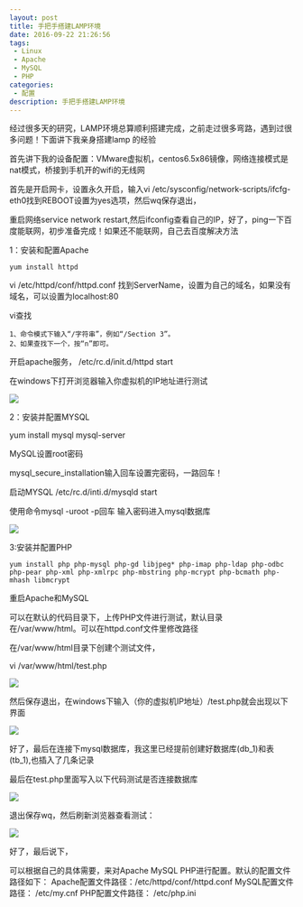 ```yaml
---
layout: post
title: 手把手搭建LAMP环境
date: 2016-09-22 21:26:56
tags:
 - Linux
 - Apache
 - MySQL
 - PHP
categories:
 - 配置
description: 手把手搭建LAMP环境
---
```


经过很多天的研究，LAMP环境总算顺利搭建完成，之前走过很多弯路，遇到过很多问题！下面讲下我亲身搭建lamp 的经验

首先讲下我的设备配置：VMware虚拟机，centos6.5x86镜像，网络连接模式是nat模式，桥接到手机开的wifi的无线网

首先是开启网卡，设置永久开启，输入vi /etc/sysconfig/network-scripts/ifcfg-eth0找到REBOOT设置为yes选项，然后wq保存退出，

重启网络service network restart,然后ifconfig查看自己的IP，好了，ping一下百度能联网，初步准备完成！如果还不能联网，自己去百度解决方法

1：安装和配置Apache

	yum install httpd

vi /etc/httpd/conf/httpd.conf  找到ServerName，设置为自己的域名，如果没有域名，可以设置为localhost:80

vi查找
```
1、命令模式下输入“/字符串”，例如“/Section 3”。
2、如果查找下一个，按“n”即可。
```
开启apache服务， /etc/rc.d/init.d/httpd start

在windows下打开浏览器输入你虚拟机的IP地址进行测试

![](/uploads/2016-09-22/4.png)

2：安装并配置MYSQL

yum install mysql mysql-server

MySQL设置root密码

mysql_secure_installation输入回车设置完密码，一路回车！

启动MYSQL    /etc/rc.d/inti.d/mysqld start

使用命令mysql -uroot -p回车 输入密码进入mysql数据库

![](/uploads/2016-09-22/5.png)

3:安装并配置PHP

	yum install php php-mysql php-gd libjpeg* php-imap php-ldap php-odbc php-pear php-xml php-xmlrpc php-mbstring php-mcrypt php-bcmath php-mhash libmcrypt  

重启Apache和MySQL

可以在默认的代码目录下，上传PHP文件进行测试，默认目录在/var/www/html。可以在httpd.conf文件里修改路径

在/var/www/html目录下创建个测试文件，

vi /var/www/html/test.php

![](/uploads/2016-09-22/6.png)

然后保存退出，在windows下输入（你的虚拟机IP地址）/test.php就会出现以下界面

![](/uploads/2016-09-22/7.png)

好了，最后在连接下mysql数据库，我这里已经提前创建好数据库(db_1)和表(tb_1),也插入了几条记录

最后在test.php里面写入以下代码测试是否连接数据库

![](/uploads/2016-09-22/8.png)

退出保存wq，然后刷新浏览器查看测试：

![](/uploads/2016-09-22/9.png)

好了，最后说下，

可以根据自己的具体需要，来对Apache MySQL PHP进行配置。默认的配置文件路径如下：
Apache配置文件路径：/etc/httpd/conf/httpd.conf
MySQL配置文件路径： /etc/my.cnf
PHP配置文件路径：     /etc/php.ini